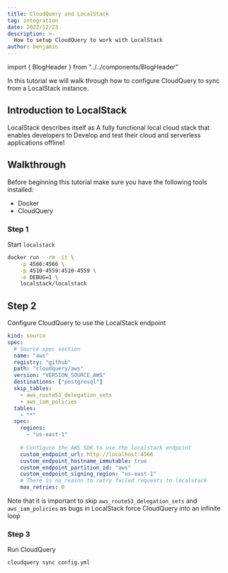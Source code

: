 ```yaml
---
title: CloudQuery and LocalStack
tag: integration
date: 2022/12/23
description: >-
  How to setup CloudQuery to work with LocalStack
author: benjamin
---
```


import { BlogHeader } from "../../components/BlogHeader"

<BlogHeader/>


In this tutorial we will walk through how to configure CloudQuery to sync from a LocalStack instance.



## Introduction to LocalStack

LocalStack describes itself as A fully functional local cloud stack that enables developers to Develop and test their cloud and serverless applications offline!



## Walkthrough

Before beginning this tutorial make sure you have the following tools installed:
- Docker
- CloudQuery


### Step 1

Start `localstack`

```bash
docker run --rm -it \
    -p 4566:4566 \
    -p 4510-4559:4510-4559 \
    -e DEBUG=1 \
    localstack/localstack
```
## Step 2

Configure CloudQuery to use the LocalStack endpoint
```yml
kind: source
spec:
  # Source spec section
  name: "aws"
  registry: "github"
  path: "cloudquery/aws"
  version: "VERSION_SOURCE_AWS"
  destinations: ["postgresql"]
  skip_tables:
    - aws_route53_delegation_sets
    - aws_iam_policies
  tables:
    - "*"
  spec:
    regions: 
      - "us-east-1"
    
    # Configure the AWS SDK to use the localstack endpoint
    custom_endpoint_url: http://localhost:4566
    custom_endpoint_hostname_immutable: true
    custom_endpoint_partition_id: "aws"
    custom_endpoint_signing_region: "us-east-1"
    # There is no reason to retry failed requests to localstack
    max_retries: 0
```

Note that it is important to skip `aws_route53_delegation_sets` and `aws_iam_policies` as bugs in LocalStack force CloudQuery into an infinite loop

### Step 3

Run CloudQuery


``` bash
cloudquery sync config.yml
```
